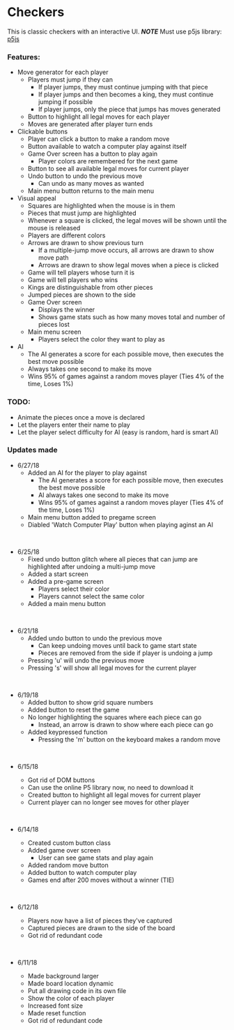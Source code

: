 # Checkers
This is classic checkers with an interactive UI. ***NOTE*** Must use p5js library: <a href="https://p5js.org/download/" target="_blank">p5js</a>

### Features:
- Move generator for each player
  - Players must jump if they can
    - If player jumps, they must continue jumping with that piece
    - If player jumps and then becomes a king, they must continue jumping if possible
    - If player jumps, only the piece that jumps has moves generated
  - Button to highlight all legal moves for each player
  - Moves are generated after player turn ends
- Clickable buttons
  - Player can click a button to make a random move
  - Button available to watch a computer play against itself
  - Game Over screen has a button to play again
    - Player colors are remembered for the next game
  - Button to see all available legal moves for current player
  - Undo button to undo the previous move
    - Can undo as many moves as wanted
  - Main menu button returns to the main menu
- Visual appeal
  - Squares are highlighted when the mouse is in them
  - Pieces that must jump are highlighted
  - Whenever a square is clicked, the legal moves will be shown until the mouse is released
  - Players are different colors
  - Arrows are drawn to show previous turn
    - If a multiple-jump move occurs, all arrows are drawn to show move path
    - Arrows are drawn to show legal moves when a piece is clicked
  - Game will tell players whose turn it is
  - Game will tell players who wins
  - Kings are distinguishable from other pieces
  - Jumped pieces are shown to the side
  - Game Over screen
    - Displays the winner
    - Shows game stats such as how many moves total and number of pieces lost
  - Main menu screen
    - Players select the color they want to play as
- AI
  - The AI generates a score for each possible move, then executes the best move possible
  - Always takes one second to make its move
  - Wins 95% of games against a random moves player (Ties 4% of the time, Loses 1%)


### TODO:
- Animate the pieces once a move is declared
- Let the players enter their name to play
- Let the player select difficulty for AI (easy is random, hard is smart AI)

### Updates made
- 6/27/18
  - Added an AI for the player to play against
    - The AI generates a score for each possible move, then executes the best move possible
    - AI always takes one second to make its move
    - Wins 95% of games against a random moves player (Ties 4% of the time, Loses 1%)
  - Main menu button added to pregame screen
  - Diabled 'Watch Computer Play' button when playing aginst an AI
  

&nbsp;
- 6/25/18
  - Fixed undo button glitch where all pieces that can jump are highlighted after undoing a multi-jump move
  - Added a start screen
  - Added a pre-game screen
    - Players select their color
    - Players cannot select the same color
  - Added a main menu button

&nbsp;
- 6/21/18
  - Added undo button to undo the previous move
    - Can keep undoing moves until back to game start state
    - Pieces are removed from the side if player is undoing a jump
  - Pressing 'u' will undo the previous move
  - Pressing 's' will show all legal moves for the current player

&nbsp;
- 6/19/18
  - Added button to show grid square numbers
  - Added button to reset the game
  - No longer highlighting the squares where each piece can go
    - Instead, an arrow is drawn to show where each piece can go
  - Added keypressed function
    - Pressing the 'm' button on the keyboard makes a random move

&nbsp;
- 6/15/18
  - Got rid of DOM buttons
  - Can use the online P5 library now, no need to download it
  - Created button to highlight all legal moves for current player
  - Current player can no longer see moves for other player

  &nbsp;
- 6/14/18
  - Created custom button class
  - Added game over screen
    - User can see game stats and play again
  - Added random move button
  - Added button to watch computer play
  - Games end after 200 moves without a winner (TIE)

  &nbsp;
- 6/12/18
  - Players now have a list of pieces they've captured
  - Captured pieces are drawn to the side of the board
  - Got rid of redundant code

  &nbsp;  
- 6/11/18
  - Made background larger
  - Made board location dynamic
  - Put all drawing code in its own file
  - Show the color of each player
  - Increased font size
  - Made reset function
  - Got rid of redundant code
